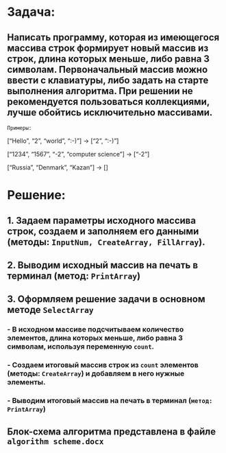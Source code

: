 # Задача: 
## Написать программу, которая из имеющегося массива строк формирует новый массив из строк, длина которых меньше, либо равна 3 символам. Первоначальный массив можно ввести с клавиатуры, либо задать на старте выполнения алгоритма. При решении не рекомендуется пользоваться коллекциями, лучше обойтись исключительно массивами.
 
`Примеры:`

[“Hello”, “2”, “world”, “:-)”] → [“2”, “:-)”]

[“1234”, “1567”, “-2”, “computer science”] → [“-2”]

[“Russia”, “Denmark”, “Kazan”] → []

# Решение: 
## 1. Задаем параметры исходного массива строк, создаем и заполняем его данными (методы: `InputNum, CreateArray, FillArray`).
## 2. Выводим исходный массив на печать в терминал (метод: `PrintArray`)
## 3. Оформляем решение задачи в основном методе `SelectArray`
### - В исходном массиве подсчитываем количество элементов, длина которых меньше, либо равна 3 символам, используя переменную `count`.
### - Создаем итоговый массив строк из `count` элементов (методы: `CreateArray`) и  добавляем в него нужные элементы. 
### - Выводим итоговый массив на печать в терминал (`метод: PrintArray`)

## Блок-схема алгоритма представлена в файле `algorithm scheme.docx`
